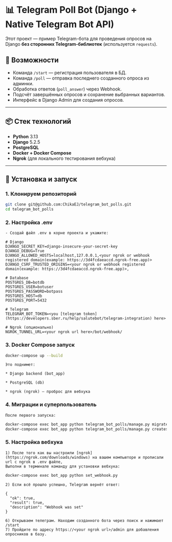 # 📊 Telegram Poll Bot (Django + Native Telegram Bot API)

Этот проект — пример Telegram-бота для проведения опросов на Django **без сторонних Telegram-библиотек** (используется `requests`).

## 🚀 Возможности

- Команда `/start` — регистрация пользователя в БД.
- Команда `/poll` — отправка последнего созданного опроса из админки.
- Обработка ответов (`poll_answer`) через Webhook.
- Подсчёт завершённых опросов и сохранение выбранных вариантов.
- Интерфейс в Django Admin для создания опросов.

---

## 📦 Стек технологий

- **Python** 3.13
- **Django** 5.2.5
- **PostgreSQL**
- **Docker + Docker Compose**
- **Ngrok** (для локального тестирования вебхука)

---

## 🔧 Установка и запуск

### 1. Клонируем репозиторий
```bash
git clone git@github.com:ChikaEJ/telegram_bot_polls.git
cd telegram_bot_polls
```
### 2. Настройка .env
    
    - Создай файл .env в корне проекта и укажите:
```
# Django
DJANGO_SECRET_KEY=django-insecure-your-secret-key
DJANGO_DEBUG=True
DJANGO_ALLOWED_HOSTS=localhost,127.0.0.1,<your ngrok or webhook registered domain(example: https://3d4fcdaeaccd.ngrok-free.app)>
DJANGO_CSRF_TRUSTED_ORIGINS=<your ngrok or webhook registered domain(example: https://3d4fcdaeaccd.ngrok-free.app)>,

# Database
POSTGRES_DB=botdb
POSTGRES_USER=botuser
POSTGRES_PASSWORD=botpass
POSTGRES_HOST=db
POSTGRES_PORT=5432

# Telegram
TELEGRAM_BOT_TOKEN=<you [telegram token](https://developers.sber.ru/help/salutebot/telegram-integration) here>

# Ngrok (опционально)
NGROK_TUNNEL_URL=<your ngrok url here>/bot/webhook/

```
### 3. Docker Compose запуск
```bash
docker-compose up --build
```
    Это поднимет:

    * Django backend (bot_app)

    * PostgreSQL (db)

    * ngrok (ngrok) — проброс для вебхука

### 4. Миграции и суперпользователь
    После первого запуска:
```bash
docker-compose exec bot_app python telegram_bot_polls/manage.py migrate
docker-compose exec bot_app python telegram_bot_polls/manage.py createsuperuser

```
### 5. Настройка вебхука
    1) После того как вы настроили [ngrok](https://ngrok.com/downloads/windows) на вашем компьюторе и прописали url с ngrok в .env файле,
    Выполни в терминале команду для установки вебхука:
```bash
docker-compose exec bot_app python set_webhook.py
```
    2) Если всё прошло успешно, Telegram вернёт ответ:
````
{
  "ok": true,
  "result": true,
  "description": "Webhook was set"
}
````
    6) Открываем телеграм. Находим созданного бота через поиск и нажимает /start
    7) Пройдите по адресу https://<your ngrok url>/admin для добавления опросников в базу. 



